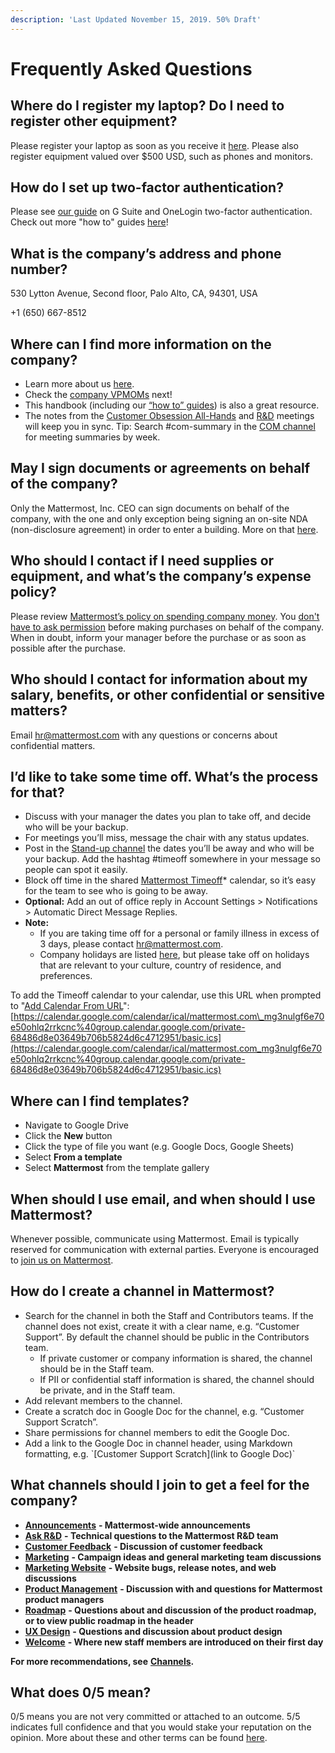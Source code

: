 ```yaml
---
description: 'Last Updated November 15, 2019. 50% Draft'
---
```


# Frequently Asked Questions

## Where do I register my laptop? Do I need to register other equipment?

Please register your laptop as soon as you receive it [here](https://forms.gle/yBkZo36hzzo8dsbKA). Please also register equipment valued over $500 USD, such as phones and monitors.

## How do I set up two-factor authentication?

Please see [our guide](https://handbook.mattermost.com/company/how-to-guides-for-staff/how-to-change-mobile-device) on G Suite and OneLogin two-factor authentication. Check out more "how to" guides [here](https://handbook.mattermost.com/company/how-to-guides-for-staff)!

## What is the company’s address and phone number?

530 Lytton Avenue, Second floor, Palo Alto, CA, 94301, USA

+1 \(650\) 667-8512

## Where can I find more information on the company?

* Learn more about us [here](https://mattermost.com/about-us/).
* Check the [company VPMOMs](https://docs.google.com/document/d/1rDwcsaqQuLLDqSktV4ndlhBDCEO8JHls1sOGVKCpS4U/edit) next!
* This handbook \(including our [“how to” guides](https://handbook.mattermost.com/company/how-to-guides-for-staff)\) is also a great resource.
* The notes from the [Customer Obsession All-Hands](https://docs.google.com/document/d/16F86k0I_ipjhHofm5pP6yA_dWTNvmA4ZBr_z53_087Q/edit?usp=sharing) and [R&D](https://docs.google.com/document/d/1A0D96O4t4GS33-yaHvLQBdtgIScmwzVo15c2vSFeYis/edit#heading=h.3glcs57w4p51) meetings will keep you in sync. Tip: Search \#com-summary in the [COM channel](https://community.mattermost.com/private-core/channels/cust-obs-meeting) for meeting summaries by week.

## May I sign documents or agreements on behalf of the company?

Only the Mattermost, Inc. CEO can sign documents on behalf of the company, with the one and only exception being signing an on-site NDA \(non-disclosure agreement\) in order to enter a building. More on that [here](https://handbook.mattermost.com/contributors/onboarding/things-everyone-must-know).

## Who should I contact if I need supplies or equipment, and what’s the company’s expense policy?

Please review [Mattermost’s policy on spending company money](https://handbook.mattermost.com/company/how-to-guides-for-staff/how-to-spend-company-money). You [don't have to ask permission](https://m.signalvnoise.com/you-dont-have-my-permission/) before making purchases on behalf of the company. When in doubt, inform your manager before the purchase or as soon as possible after the purchase.

## Who should I contact for information about my salary, benefits, or other confidential or sensitive matters?

Email [hr@mattermost.com](mailto:hr@mattermost.com) with any questions or concerns about confidential matters.

## I’d like to take some time off. What’s the process for that?

* Discuss with your manager the dates you plan to take off, and decide who will be your backup.
* For meetings you’ll miss, message the chair with any status updates.
* Post in the [Stand-up channel](https://community-daily.mattermost.com/private-core/channels/stand-up) the dates you’ll be away and who will be your backup. Add the hashtag \#timeoff somewhere in your message so people can spot it easily.
* Block off time in the shared [Mattermost Timeoff](https://calendar.google.com/calendar/embed?src=mattermost.com_mg3nulgf6e70e50ohlq2rrkcnc%40group.calendar.google.com&ctz=America%2FLos_Angeles)\* calendar, so it’s easy for the team to see who is going to be away.
* **Optional:** Add an out of office reply in Account Settings &gt; Notifications &gt; Automatic Direct Message Replies.
* **Note:** 
  * If you are taking time off for a personal or family illness in excess of 3 days, please contact [hr@mattermost.com](mailto:hr@mattermost.com). 
  * Company holidays are listed [here](https://docs.mattermost.com/process/working-at-mattermost.html?#holidays), but please take off on holidays that are relevant to your culture, country of residence, and preferences.

  
To add the Timeoff calendar to your calendar, use this URL when prompted to "[Add Calendar From URL](https://calendar.google.com/calendar/r/settings/addbyurl?tab=mc)": [https://calendar.google.com/calendar/ical/mattermost.com\_mg3nulgf6e70e50ohlq2rrkcnc%40group.calendar.google.com/private-68486d8e03649b706b5824d6c4712951/basic.ics](https://calendar.google.com/calendar/ical/mattermost.com_mg3nulgf6e70e50ohlq2rrkcnc%40group.calendar.google.com/private-68486d8e03649b706b5824d6c4712951/basic.ics)

## Where can I find templates?

* Navigate to Google Drive
* Click the **New** button
* Click the type of file you want \(e.g. Google Docs, Google Sheets\)
* Select **From a template**
* Select **Mattermost** from the template gallery

## When should I use email, and when should I use Mattermost?

Whenever possible, communicate using Mattermost. Email is typically reserved for communication with external parties. Everyone is encouraged to [join us on Mattermost](https://community.mattermost.com/signup_user_complete/?id=f1924a8db44ff3bb41c96424cdc20676).

## How do I create a channel in Mattermost?

* Search for the channel in both the Staff and Contributors teams. If the channel does not exist, create it with a clear name, e.g. “Customer Support”. By default the channel should be public in the Contributors team. 
  * If private customer or company information is shared, the channel should be in the Staff team.
  * If PII or confidential staff information is shared, the channel should be private, and in the Staff team.
* Add relevant members to the channel.
* Create a scratch doc in Google Doc for the channel, e.g. “Customer Support Scratch”.
* Share permissions for channel members to edit the Google Doc.
* Add a link to the Google Doc in channel header, using Markdown formatting, e.g. \`\[Customer Support Scratch\]\(link to Google Doc\)\`

## What channels should I join to get a feel for the company?

* [**Announcements**](https://community.mattermost.com/private-core/channels/announcements) **- Mattermost-wide announcements**
* [**Ask R&D**](https://community.mattermost.com/core/channels/ask-r-and-d) **- Technical questions to the Mattermost R&D team**
* [**Customer Feedback**](https://community.mattermost.com/private-core/channels/customer-feedback) **- Discussion of customer feedback**
* [**Marketing**](https://community.mattermost.com/private-core/channels/marketing) **- Campaign ideas and general marketing team discussions**
* [**Marketing Website**](https://community.mattermost.com/private-core/channels/marketing-website-priv) **- Website bugs, release notes, and web discussions**
* [**Product Management**](https://community.mattermost.com/core/channels/product-management) **- Discussion with and questions for Mattermost product managers**
* [**Roadmap**](https://community.mattermost.com/private-core/channels/roadmap) **- Questions about and discussion of the product roadmap, or to view public roadmap in the header**
* [**UX Design**](https://community.mattermost.com/core/channels/ux-design) **- Questions and discussion about product design**
* [**Welcome**](https://community.mattermost.com/private-core/channels/welcome) **- Where new staff members are introduced on their first day**

 **For more recommendations, see** [**Channels**](https://docs.mattermost.com/process/training.html#channels)**.**

## **What does 0/5 mean?**

0/5 means you are not very committed or attached to an outcome. 5/5 indicates full confidence and that you would stake your reputation on the opinion. More about these and other terms can be found [here](https://docs.mattermost.com/process/training.html#terminology).

